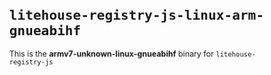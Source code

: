 # `litehouse-registry-js-linux-arm-gnueabihf`

This is the **armv7-unknown-linux-gnueabihf** binary for `litehouse-registry-js`
